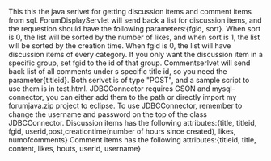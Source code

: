 This this the java serlvet for getting discussion items and comment items from sql.
ForumDisplayServlet will send back a list for discussion items, and the requestion should have the following parameters:{fgid, sort}. When sort is 0, the list will be sorted by the number of likes, and when sort is 1, the list will be sorted by the creation time.
When fgid is 0, the list will have discussion items of every category. If you only want the discussion item in a specific group, set fgid to the id of that group.
Commentserlvet will send back list of all comments under s specific title id, so you need the parameter{titleid}. 
Both serlvet is of type "POST", and a sample script to use them is in test.html.
JDBCConnector requires GSON and mysql-connector, you can either add them to the path or directly import my forumjava.zip project to eclipse.
To use JDBCConnector, remember to change the username and password on the top of the class JDBCConnector.
Discussion items has the following attributes:{title, titleid, fgid, userid,post,creationtime(number of hours since created), likes, numofcomments}
Comment items has the following attributes:{titleid, title, content, likes, houts, userid, username}
